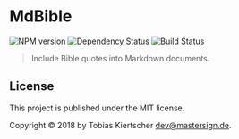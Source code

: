 MdBible
=======

[![NPM version][npm-image]][npm-url]
[![Dependency Status][daviddm-image]][daviddm-url]
[![Build Status][travis-image]][travis-url]

> Include Bible quotes into Markdown documents.

License
-------

This project is published under the MIT license.

Copyright &copy; 2018 by Tobias Kiertscher <dev@mastersign.de>.

[npm-image]: https://badge.fury.io/js/mdbible.svg
[npm-url]: https://npmjs.org/package/mdbible
[travis-image]: https://travis-ci.org/mastersign/mdbible.svg?branch=master
[travis-url]: https://travis-ci.org/mastersign/mdbible
[daviddm-image]: https://david-dm.org/mastersign/mdbible.svg?theme=shields.io
[daviddm-url]: https://david-dm.org/mastersign/mdbible